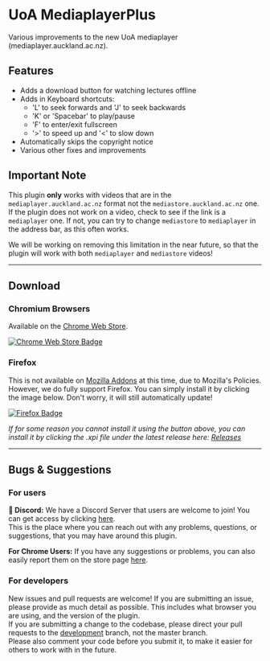 # UoA MediaplayerPlus

Various improvements to the new UoA mediaplayer (mediaplayer.auckland.ac.nz).

## Features
- Adds a download button for watching lectures offline
- Adds in Keyboard shortcuts:
  - 'L' to seek forwards and 'J' to seek backwards
  - 'K' or 'Spacebar' to play/pause
  - 'F' to enter/exit fullscreen
  - '>' to speed up and '<' to slow down
- Automatically skips the copyright notice
- Various other fixes and improvements

## Important Note

This plugin **only** works with videos that are in the `mediaplayer.auckland.ac.nz` format not the `mediastore.auckland.ac.nz` one. If the plugin does not work on a video, check to see if the link is a `mediaplayer` one. If not, you can try to change `mediastore` to `mediaplayer` in the address bar, as this often works.

We will be working on removing this limitation in the near future, so that the plugin will work with both `mediaplayer` and `mediastore` videos!

---

## Download

### Chromium Browsers
Available on the [Chrome Web Store](https://chrome.google.com/webstore/detail/uoa-mediaplayerplus/oohpedaigajmdamiaboobdjijopldlkd).

[![Chrome Web Store Badge](https://github.com/acoollevel/uoa-mediaplayer-plus/raw/master/assets/chrome-web-store-badge.png "Get from the Chrome Web Store")](https://chrome.google.com/webstore/detail/uoa-mediaplayerplus/oohpedaigajmdamiaboobdjijopldlkd)

### Firefox
This is not available on [Mozilla Addons](https://addons.mozilla.org) at this time, due to Mozilla's Policies. However, we do fully support Firefox. You can simply install it by clicking the image below. Don't worry, it will still automatically update!

[![Firefox Badge](https://github.com/acoollevel/uoa-mediaplayer-plus/raw/master/assets/firefox-badge.png "Download Firefox Addon")](https://github.com/acoollevel/uoa-mediaplayer-plus/releases/download/0.2.1/uoa_mediaplayerplus-0.2.1-fx.xpi)

_If for some reason you cannot install it using the button above, you can install it by clicking the .xpi file under the latest release here: [Releases](https://github.com/acoollevel/uoa-mediaplayer-plus/releases)_

---

## Bugs & Suggestions

### For users

**💬 Discord:** We have a Discord Server that users are welcome to join! You can get access by clicking [here](https://discord.gg/sJbs6hu).  
This is the place where you can reach out with any problems, questions, or suggestions, that you may have around this plugin.

**For Chrome Users:** If you have any suggestions or problems, you can also easily report them on the store page [here](https://chrome.google.com/webstore/detail/uoa-mediaplayerplus/oohpedaigajmdamiaboobdjijopldlkd/support).

### For developers

New issues and pull requests are welcome! If you are submitting an issue, please provide as much detail as possible. This includes what browser you are using, and the version of the plugin.  
If you are submitting a change to the codebase, please direct your pull requests to the [development](https://github.com/acoollevel/uoa-mediaplayer-plus/tree/development) branch, not the master branch.  
Please also comment your code before you submit it, to make it easier for others to work with in the future.
